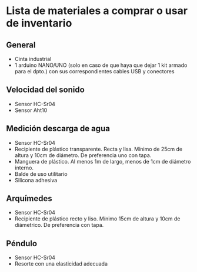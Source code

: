 # Lista de materiales a comprar o usar de inventario

## General
- Cinta industrial
- 1 arduino NANO/UNO (solo en caso de que haya que dejar 1 kit armado para el dpto.) con sus correspondientes cables USB y conectores

## Velocidad del sonido
- Sensor HC-Sr04
- Sensor Aht10

## Medición descarga de agua
- Sensor HC-Sr04
- Recipiente de plástico transparente. Recta y lisa. Mínimo de 25cm de altura y 10cm de diámetro. De preferencia uno con tapa.
- Manguera de plástico. Al menos 1m de largo, menos de 1cm de diámetro interno.
- Balde de uso utilitario
- Silicona adhesiva

## Arquímedes
- Sensor HC-Sr04
- Recipiente de plástico recto y liso. Mínimo 15cm de altura y 10cm de diámetrico. De preferencia con tapa.

## Péndulo
- Sensor HC-Sr04
- Resorte con una elasticidad adecuada
